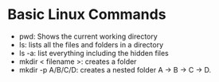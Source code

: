 <h1> Basic Linux Commands </h1>

- pwd: Shows the current working directory
- ls: lists all the files and folders in a directory
- ls -a: list everything including the hidden files
- mkdir < filename >: creates a folder
- mkdir -p A/B/C/D: creates a nested folder A -> B -> C -> D.



